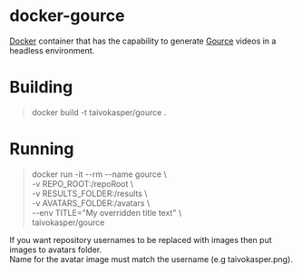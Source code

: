 docker-gource
=============

[Docker](https://www.docker.com) container that has the capability to generate [Gource](https://code.google.com/p/gource) videos in a headless environment.  

# Building
> docker build -t taivokasper/gource .  

# Running
> docker run -it --rm --name gource \  
>     -v REPO_ROOT:/repoRoot \  
>     -v RESULTS_FOLDER:/results \  
>     -v AVATARS_FOLDER:/avatars \  
>     --env TITLE="My overridden title text" \  
>     taivokasper/gource

If you want repository usernames to be replaced with images then put images to avatars folder.  
Name for the avatar image must match the username (e.g taivokasper.png).  
